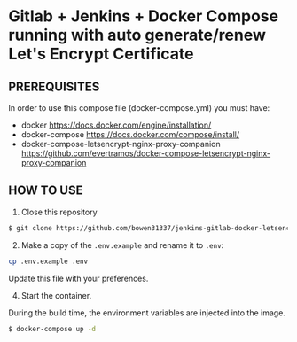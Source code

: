 # Gitlab + Jenkins + Docker Compose running with auto generate/renew Let's Encrypt Certificate


## PREREQUISITES

In order to use this compose file (docker-compose.yml) you must have:

- docker https://docs.docker.com/engine/installation/
- docker-compose https://docs.docker.com/compose/install/
- docker-compose-letsencrypt-nginx-proxy-companion https://github.com/evertramos/docker-compose-letsencrypt-nginx-proxy-companion

## HOW TO USE 

1. Close this repository

```bash
$ git clone https://github.com/bowen31337/jenkins-gitlab-docker-letsencrypt.git
```

2. Make a copy of the `.env.example` and rename it to `.env`:

```bash
cp .env.example .env
```

Update this file with your preferences.


4. Start the container.

During the build time, the environment variables are injected into the image.

```bash
$ docker-compose up -d
```

